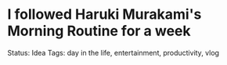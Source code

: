 # I followed Haruki Murakami's Morning Routine for a week

Status: Idea
Tags: day in the life, entertainment, productivity, vlog